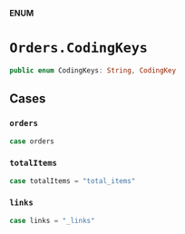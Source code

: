 **ENUM**

# `Orders.CodingKeys`

```swift
public enum CodingKeys: String, CodingKey
```

## Cases
### `orders`

```swift
case orders
```

### `totalItems`

```swift
case totalItems = "total_items"
```

### `links`

```swift
case links = "_links"
```
